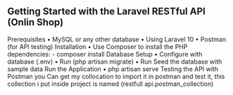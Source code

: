 ## Getting Started with the Laravel RESTful API (Onlin Shop)
Prerequisites
    •	MySQL or any other database
    •	Using Laravel 10
    •	Postman (for API testing)
Installation
    •	Use Composer to install the PHP dependencies:
        - composer install
Database Setup
    •	Configure with  database (.env)
    •	Run (php artisan migrate)
    •	Run Seed the database with sample data 
Run the Application
    •	php artisan serve
Testing the API with Postman
    you Can get my collocation to import it in postman and test it, this collection i put inside project is named (restfull api.postman_collection)
